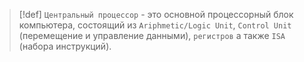 
> [!def] 
> `Центральный процессор` - это основной процессорный блок компьютера, состоящий из `Ariphmetic/Logic Unit`, `Control Unit` (перемещение и управление данными), `регистров` а также `ISA` (набора инструкций).


